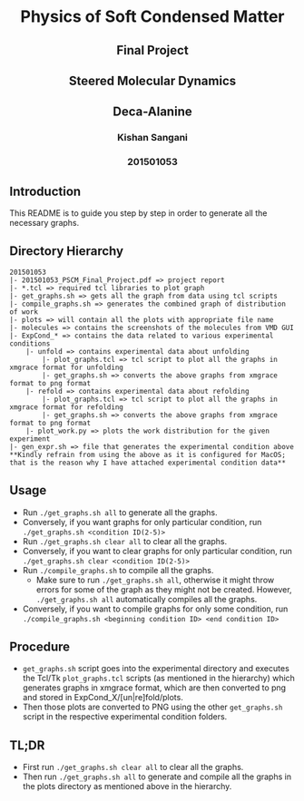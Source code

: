 # <center>Physics of Soft Condensed Matter</center>
## <center>Final Project</center>
## <center>Steered Molecular Dynamics</center>
## <center>Deca-Alanine</center>
### <center>Kishan Sangani</center>
### <center>201501053</center>


## Introduction
This README is to guide you step by step in order to generate all the necessary graphs.

## Directory Hierarchy
```
201501053
|- 201501053_PSCM_Final_Project.pdf => project report
|- *.tcl => required tcl libraries to plot graph
|- get_graphs.sh => gets all the graph from data using tcl scripts
|- compile_graphs.sh => generates the combined graph of distribution of work
|- plots => will contain all the plots with appropriate file name
|- molecules => contains the screenshots of the molecules from VMD GUI
|- ExpCond_* => contains the data related to various experimental conditions
    |- unfold => contains experimental data about unfolding
        |- plot_graphs.tcl => tcl script to plot all the graphs in xmgrace format for unfolding
        |- get_graphs.sh => converts the above graphs from xmgrace format to png format
    |- refold => contains experimental data about refolding
        |- plot_graphs.tcl => tcl script to plot all the graphs in xmgrace format for refolding
        |- get_graphs.sh => converts the above graphs from xmgrace format to png format
    |- plot_work.py => plots the work distribution for the given experiment
|- gen_expr.sh => file that generates the experimental condition above **Kindly refrain from using the above as it is configured for MacOS; that is the reason why I have attached experimental condition data**
```

## Usage
* Run `./get_graphs.sh all` to generate all the graphs.
* Conversely, if you want graphs for only particular condition, run `./get_graphs.sh <condition ID(2-5)>`
* Run `./get_graphs.sh clear all` to clear all the graphs.
* Conversely, if you want to clear graphs for only particular condition, run `./get_graphs.sh clear <condition ID(2-5)>`
* Run `./compile_graphs.sh` to compile all the graphs.
    * Make sure to run `./get_graphs.sh all`, otherwise it might throw errors for some of the graph as they might not be created. However, `./get_graphs.sh all` automatically compiles all the graphs.
* Conversely, if you want to compile graphs for only some condition, run `./compile_graphs.sh <beginning condition ID> <end condition ID>`

## Procedure
* `get_graphs.sh` script goes into the experimental directory and executes the Tcl/Tk `plot_graphs.tcl` scripts (as mentioned in the hierarchy) which generates graphs in xmgrace format, which are then converted to png and stored in ExpCond_X/[un|re]fold/plots.
* Then those plots are converted to PNG using the other `get_graphs.sh` script in the respective experimental condition folders.

## TL;DR

* First run `./get_graphs.sh clear all` to clear all the graphs.
* Then run  `./get_graphs.sh all` to generate and compile all the graphs in the plots directory as mentioned above in the hierarchy.
